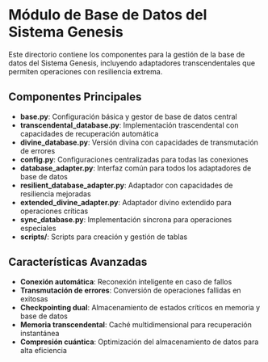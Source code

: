# Módulo de Base de Datos del Sistema Genesis

Este directorio contiene los componentes para la gestión de la base de datos del Sistema Genesis, incluyendo adaptadores transcendentales que permiten operaciones con resiliencia extrema.

## Componentes Principales

- **base.py**: Configuración básica y gestor de base de datos central
- **transcendental_database.py**: Implementación trascendental con capacidades de recuperación automática
- **divine_database.py**: Versión divina con capacidades de transmutación de errores
- **config.py**: Configuraciones centralizadas para todas las conexiones
- **database_adapter.py**: Interfaz común para todos los adaptadores de base de datos
- **resilient_database_adapter.py**: Adaptador con capacidades de resiliencia mejoradas
- **extended_divine_adapter.py**: Adaptador divino extendido para operaciones críticas
- **sync_database.py**: Implementación síncrona para operaciones especiales
- **scripts/**: Scripts para creación y gestión de tablas

## Características Avanzadas

- **Conexión automática**: Reconexión inteligente en caso de fallos
- **Transmutación de errores**: Conversión de operaciones fallidas en exitosas
- **Checkpointing dual**: Almacenamiento de estados críticos en memoria y base de datos
- **Memoria transcendental**: Caché multidimensional para recuperación instantánea
- **Compresión cuántica**: Optimización del almacenamiento de datos para alta eficiencia